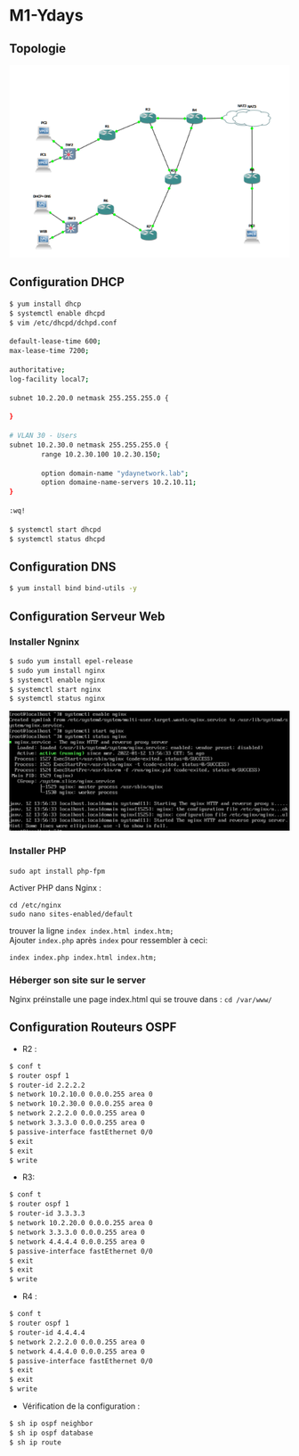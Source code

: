 # M1-Ydays

## Topologie

![topo.png](topo.png)

## Configuration DHCP

```bash
$ yum install dhcp
$ systemctl enable dhcpd
$ vim /etc/dhcpd/dchpd.conf

default-lease-time 600;
max-lease-time 7200;

authoritative;
log-facility local7;

subnet 10.2.20.0 netmask 255.255.255.0 {

}

# VLAN 30 - Users
subnet 10.2.30.0 netmask 255.255.255.0 {
        range 10.2.30.100 10.2.30.150;

        option domain-name "ydaynetwork.lab";
        option domaine-name-servers 10.2.10.11;
}

:wq!

$ systemctl start dhcpd
$ systemctl status dhcpd
```


## Configuration DNS

```bash
$ yum install bind bind-utils -y
```

## Configuration Serveur Web

### Installer Ngninx  

``` bash
$ sudo yum install epel-release
$ sudo yum install nginx 
$ systemctl enable nginx
$ systemctl start nginx
$ systemctl status nginx
```
![srv_web.png](srv_web.png)

### Installer PHP
`sudo apt install php-fpm`

Activer PHP dans Nginx : 
```
cd /etc/nginx
sudo nano sites-enabled/default
```
trouver la ligne `index index.html index.htm;`  
Ajouter `index.php`  après `index` pour ressembler à ceci:
```
index index.php index.html index.htm;
```

### Héberger son site sur le server

Nginx préinstalle une page index.html qui se trouve dans : `cd /var/www/`  

## Configuration Routeurs OSPF
* R2 :
```bash
$ conf t
$ router ospf 1
$ router-id 2.2.2.2
$ network 10.2.10.0 0.0.0.255 area 0
$ network 10.2.30.0 0.0.0.255 area 0
$ network 2.2.2.0 0.0.0.255 area 0
$ network 3.3.3.0 0.0.0.255 area 0
$ passive-interface fastEthernet 0/0
$ exit
$ exit
$ write
```
* R3:
```bash
$ conf t
$ router ospf 1
$ router-id 3.3.3.3
$ network 10.2.20.0 0.0.0.255 area 0
$ network 3.3.3.0 0.0.0.255 area 0
$ network 4.4.4.4 0.0.0.255 area 0
$ passive-interface fastEthernet 0/0
$ exit
$ exit
$ write
```
* R4 :
```bash
$ conf t
$ router ospf 1
$ router-id 4.4.4.4
$ network 2.2.2.0 0.0.0.255 area 0
$ network 4.4.4.0 0.0.0.255 area 0
$ passive-interface fastEthernet 0/0
$ exit
$ exit
$ write
```
* Vérification de la configuration :
```bash
$ sh ip ospf neighbor
$ sh ip ospf database
$ sh ip route
```